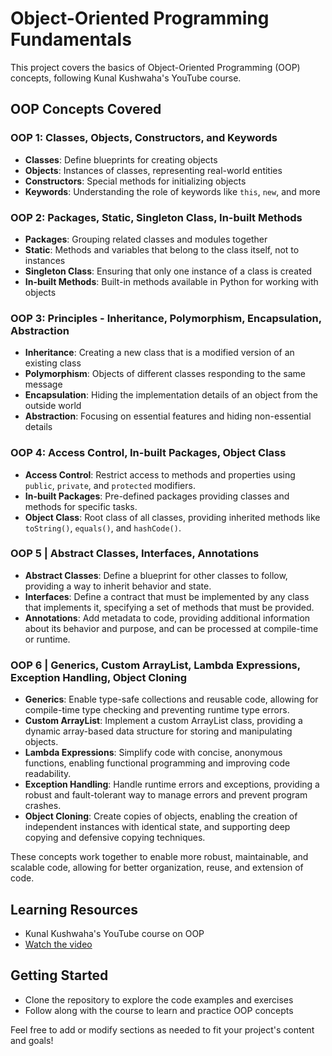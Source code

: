 # Object-Oriented Programming Fundamentals

This project covers the basics of Object-Oriented Programming (OOP) concepts, following Kunal Kushwaha's YouTube course.

## OOP Concepts Covered

### OOP 1: Classes, Objects, Constructors, and Keywords

* **Classes**: Define blueprints for creating objects
* **Objects**: Instances of classes, representing real-world entities
* **Constructors**: Special methods for initializing objects
* **Keywords**: Understanding the role of keywords like `this`, `new`, and more

### OOP 2: Packages, Static, Singleton Class, In-built Methods

* **Packages**: Grouping related classes and modules together
* **Static**: Methods and variables that belong to the class itself, not to instances
* **Singleton Class**: Ensuring that only one instance of a class is created
* **In-built Methods**: Built-in methods available in Python for working with objects

### OOP 3: Principles - Inheritance, Polymorphism, Encapsulation, Abstraction

* **Inheritance**: Creating a new class that is a modified version of an existing class
* **Polymorphism**: Objects of different classes responding to the same message
* **Encapsulation**: Hiding the implementation details of an object from the outside world
* **Abstraction**: Focusing on essential features and hiding non-essential details

### OOP 4: Access Control, In-built Packages, Object Class


*   **Access Control**: Restrict access to methods and properties using `public`, `private`, and `protected` modifiers.
*   **In-built Packages**: Pre-defined packages providing classes and methods for specific tasks.
*   **Object Class**: Root class of all classes, providing inherited methods like `toString()`, `equals()`, and `hashCode()`.

### OOP 5 | Abstract Classes, Interfaces, Annotations

*   **Abstract Classes**: Define a blueprint for other classes to follow, providing a way to inherit behavior and state.
*   **Interfaces**: Define a contract that must be implemented by any class that implements it, specifying a set of methods that must be provided.
*   **Annotations**: Add metadata to code, providing additional information about its behavior and purpose, and can be processed at compile-time or runtime.

### OOP 6 | Generics, Custom ArrayList, Lambda Expressions, Exception Handling, Object Cloning

*   **Generics**: Enable type-safe collections and reusable code, allowing for compile-time type checking and preventing runtime type errors.
*   **Custom ArrayList**: Implement a custom ArrayList class, providing a dynamic array-based data structure for storing and manipulating objects.
*   **Lambda Expressions**: Simplify code with concise, anonymous functions, enabling functional programming and improving code readability.
*   **Exception Handling**: Handle runtime errors and exceptions, providing a robust and fault-tolerant way to manage errors and prevent program crashes.
*   **Object Cloning**: Create copies of objects, enabling the creation of independent instances with identical state, and supporting deep copying and defensive copying techniques.

These concepts work together to enable more robust, maintainable, and scalable code, allowing for better organization, reuse, and extension of code.

## Learning Resources

* Kunal Kushwaha's YouTube course on OOP
* [Watch the video](https://youtu.be/BSVKUk58K6U?si=5YZC0gKzbLs76Yap)


## Getting Started

* Clone the repository to explore the code examples and exercises
* Follow along with the course to learn and practice OOP concepts

Feel free to add or modify sections as needed to fit your project's content and goals!